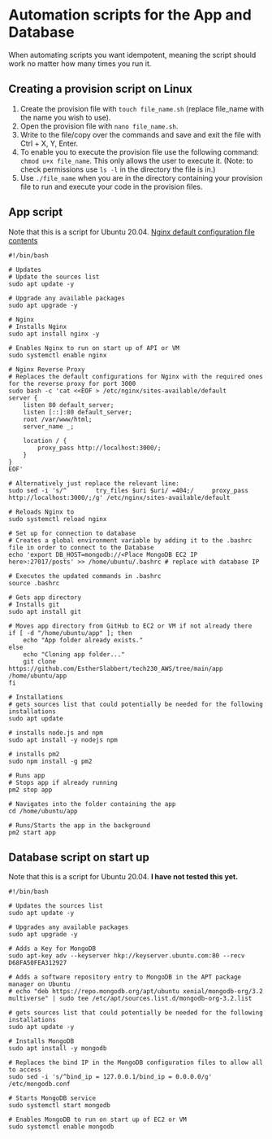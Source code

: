 # Automation scripts for the App and Database

When automating scripts you want idempotent, meaning the script should work no matter how many times you run it.

## Creating a provision script on Linux

1. Create the provision file with `touch file_name.sh` (replace file_name with the name you wish to use).
2. Open the provision file with `nano file_name.sh`.
3. Write to the file/copy over the commands and save and exit the file with Ctrl + X, Y, Enter.
4. To enable you to execute the provision file use the following command: `chmod u+x file_name`. This only allows the user to execute it. (Note: to check permissions use `ls -l` in the directory the file is in.)
5. Use `./file_name` when you are in the directory containing your provision file to run and execute your code in the provision files.

## App script

Note that this is a script for Ubuntu 20.04.
[Nginx default configuration file contents](https://www.coderrocketfuel.com/article/default-nginx-configuration-file-inside-sites-available-default)

```shell
#!/bin/bash

# Updates
# Update the sources list
sudo apt update -y

# Upgrade any available packages
sudo apt upgrade -y

# Nginx
# Installs Nginx
sudo apt install nginx -y

# Enables Nginx to run on start up of API or VM
sudo systemctl enable nginx

# Nginx Reverse Proxy
# Replaces the default configurations for Nginx with the required ones for the reverse proxy for port 3000
sudo bash -c 'cat <<EOF > /etc/nginx/sites-available/default
server {
    listen 80 default_server;
    listen [::]:80 default_server;
    root /var/www/html;
    server_name _;

    location / {
        proxy_pass http://localhost:3000/;
    }
}
EOF'

# Alternatively just replace the relevant line:
sudo sed -i 's/^        try_files $uri $uri/ =404;/     proxy_pass http://localhost:3000/;/g' /etc/nginx/sites-available/default

# Reloads Nginx to 
sudo systemctl reload nginx

# Set up for connection to database
# Creates a global environment variable by adding it to the .bashrc file in order to connect to the Database
echo 'export DB_HOST=mongodb://<Place MongoDB EC2 IP here>:27017/posts' >> /home/ubuntu/.bashrc # replace with database IP

# Executes the updated commands in .bashrc
source .bashrc

# Gets app directory
# Installs git
sudo apt install git

# Moves app directory from GitHub to EC2 or VM if not already there
if [ -d "/home/ubuntu/app" ]; then
    echo "App folder already exists."
else
    echo "Cloning app folder..."
    git clone https://github.com/EstherSlabbert/tech230_AWS/tree/main/app /home/ubuntu/app
fi

# Installations
# gets sources list that could potentially be needed for the following installations
sudo apt update

# installs node.js and npm
sudo apt install -y nodejs npm

# installs pm2
sudo npm install -g pm2

# Runs app
# Stops app if already running
pm2 stop app

# Navigates into the folder containing the app
cd /home/ubuntu/app

# Runs/Starts the app in the background
pm2 start app

```

## Database script on start up

Note that this is a script for Ubuntu 20.04.
**I have not tested this yet.**

```shell
#!/bin/bash

# Updates the sources list
sudo apt update -y

# Upgrades any available packages
sudo apt upgrade -y

# Adds a Key for MongoDB
sudo apt-key adv --keyserver hkp://keyserver.ubuntu.com:80 --recv D68FA50FEA312927

# Adds a software repository entry to MongoDB in the APT package manager on Ubuntu
# echo "deb https://repo.mongodb.org/apt/ubuntu xenial/mongodb-org/3.2 multiverse" | sudo tee /etc/apt/sources.list.d/mongodb-org-3.2.list

# gets sources list that could potentially be needed for the following installations
sudo apt update -y

# Installs MongoDB
sudo apt install -y mongodb

# Replaces the bind IP in the MongoDB configuration files to allow all to access
sudo sed -i 's/^bind_ip = 127.0.0.1/bind_ip = 0.0.0.0/g' /etc/mongodb.conf

# Starts MongoDB service
sudo systemctl start mongodb

# Enables MongoDB to run on start up of EC2 or VM
sudo systemctl enable mongodb
```
